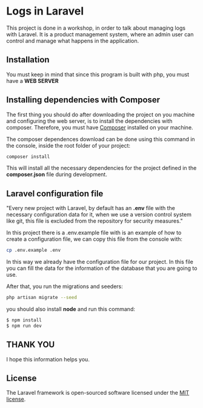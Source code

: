 # Logs in Laravel

This project is done in a workshop, in order to talk about managing logs with Laravel. It is a product management system, where an admin user can control and manage what happens in the application.

## Installation

You must keep in mind that since this program is built with php, you must have a **WEB SERVER**

## Installing dependencies with Composer
The first thing you should do after downloading the project on you machine and configuring the web server, is to install the dependencies with composer. Therefore, you must have [Composer](https://getcomposer.org/) installed on your machine.

The composer dependences download can be done using this command in the console, inside the root folder of your project:

```bash
composer install
```

This will install all the necessary dependencies for the project defined in the **composer.json** file during development.

## Laravel configuration file

"Every new project with Laravel, by default has an **.env** file with the necessary configuration data for it, when we use a version control system like git, this file is excluded from the repository for security measures."

In this project there is a .env.example file with is an example of how to create a configuration file, we can copy this file from the console with:

```bash
cp .env.example .env
```
In this way we already have the configuration file for our project. In this file you can fill the data for the information of the database that you are going to use.

After that, you run the migrations and seeders:

```bash
php artisan migrate --seed
```

you should also install **node** and run this command:

```bash
$ npm install
$ npm run dev
```

## THANK YOU

I hope this information helps you.

## License

The Laravel framework is open-sourced software licensed under the [MIT license](https://opensource.org/licenses/MIT).
